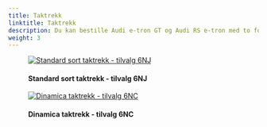 ```yaml
---
title: Taktrekk
linktitle: Taktrekk
description: Du kan bestille Audi e-tron GT og Audi RS e-tron med to forskjellige typer taktrekk
weight: 3
---
```

<!-- markdownlint-disable MD033 -->
<figure>
    <a href="https://media.electrichasgoneaudi.net/multimedia/models/e-tron-gt/interior/headliner/headliner_black.jpg">
        <img src="https://media.electrichasgoneaudi.net/multimedia/models/e-tron-gt/interior/headliner/headliner_blacks.jpg"
        class="img-fluid" alt="Standard sort taktrekk - tilvalg 6NJ" title="Standard sort taktrekk - tilvalg 6NJ">
    </a>
    <figcaption><h4>Standard sort taktrekk - tilvalg 6NJ</h4></figcaption>
</figure>

<figure>
    <a href="https://media.electrichasgoneaudi.net/multimedia/models/e-tron-gt/interior/headliner/headliner_dinamica.jpg">
        <img src="https://media.electrichasgoneaudi.net/multimedia/models/e-tron-gt/interior/headliner/headliner_dinamicas.jpg"
        class="img-fluid" alt="Dinamica taktrekk - tilvalg 6NC" title="Dinamica taktrekk - tilvalg 6NC">
    </a>
    <figcaption><h4>Dinamica taktrekk - tilvalg 6NC</h4></figcaption>
</figure>
